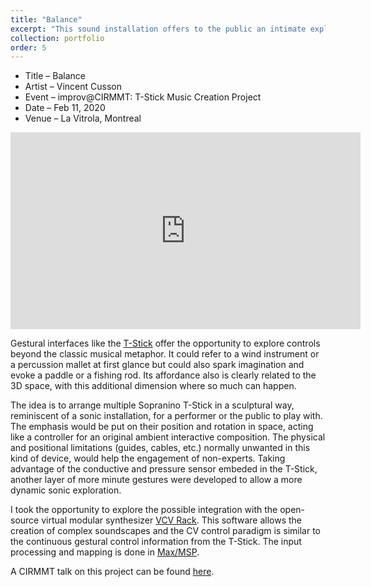 ```yaml
---
title: "Balance"
excerpt: "This sound installation offers to the public an intimate exploration of the curious instrument that is the T-Stick. Let yourself be immersed in this dreamy sonic experience. <br/><img src='/images/balance_small.png'>"
collection: portfolio
order: 5
---
```


- Title – Balance
- Artist – Vincent Cusson
- Event – improv@CIRMMT: T-Stick Music Creation Project
- Date – Feb 11, 2020
- Venue – La Vitrola, Montreal

<iframe width="560" height="315" src="https://www.youtube.com/embed/B_4XV3seIXg" title="Vincent Cusson - Balance, for T-Stick" frameborder="0" allow="autoplay; clipboard-write; encrypted-media; gyroscope; picture-in-picture" allowfullscreen></iframe>


Gestural interfaces like the [T-Stick](http://www-new.idmil.org/project/the-t-stick/) offer the opportunity to explore controls beyond the classic musical metaphor. It could refer to a wind instrument or a percussion mallet at first glance but could also spark imagination and evoke a paddle or a fishing rod. Its affordance also is clearly related to the 3D space, with this additional dimension where so much can happen.


The idea is to arrange multiple Sopranino T-Stick in a sculptural way, reminiscent of a sonic installation, for a performer or the public to play with. The emphasis would be put on their position and rotation in space, acting like a controller for an original ambient interactive composition. The physical and positional limitations (guides, cables, etc.) normally unwanted in this kind of device, would help the engagement of non-experts.
Taking advantage of the conductive and pressure sensor embeded in the T-Stick, another layer of more minute gestures were developed to allow a more dynamic sonic exploration.


I took the opportunity to explore the possible integration with the open-source virtual modular synthesizer [VCV Rack](https://vcvrack.com/). This software allows the creation of complex soundscapes and the CV control paradigm is similar to the continuous gestural control information from the T-Stick. The input processing and mapping is done in [Max/MSP](https://cycling74.com/products/max).


A CIRMMT talk on this project can be found [here](https://vincentcusson.github.io/talks/balance).